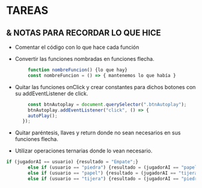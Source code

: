 # TAREAS 
## & NOTAS PARA RECORDAR LO QUE HICE

- Comentar el código con lo que hace cada función

- Convertir las funciones nombradas en funciones flecha.
```js
        function nombreFuncion() {lo que hay}
        const nombreFuncion = () => { mantenemos lo que había }
```


- Quitar las funciones onClick y crear constantes para dichos botones con su addEventListener de click.
```js
        const btnAutoplay = document.querySelector(".btnAutoplay");
        btnAutoplay.addEventListener("click", () => {
        autoPlay();
      });
```

- Quitar paréntesis, llaves y return donde no sean necesarios en sus funciones flecha.

- Utilizar operaciones ternarias donde lo vean necesario.
```js
if (jugadorAI == usuario) {resultado = "Empate";} 
        else if (usuario == "piedra") {resultado = (jugadorAI == "papel") ? "Perdiste" : "Ganaste"; }
        else if (usuario == "papel") {resultado = (jugadorAI == "tijera") ? "Perdiste" : "Ganaste"; }
        else if (usuario == "tijera") {resultado = (jugadorAI == "piedra") ? "Perdiste" : "Ganaste"; }
```